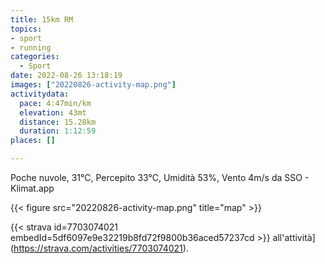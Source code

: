 ```yaml
---
title: 15km RM
topics:
- sport
- running
categories:
  - Sport
date: 2022-08-26 13:18:19
images: ["20220826-activity-map.png"]
activitydata:
  pace: 4:47min/km
  elevation: 43mt
  distance: 15.28km
  duration: 1:12:59
places: []

---
```


Poche nuvole, 31°C, Percepito 33°C, Umidità 53%, Vento 4m/s da SSO - Klimat.app

<!--more-->




{{< figure src="20220826-activity-map.png" title="map" >}}


{{< strava id=7703074021 embedId=5df6097e9e32219b8fd72f9800b36aced57237cd >}} all'attività](https://strava.com/activities/7703074021).
